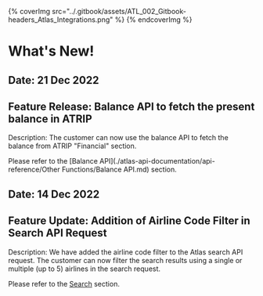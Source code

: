 
{% coverImg src="../.gitbook/assets/ATL_002_Gitbook-headers_Atlas_Integrations.png" %}
{% endcoverImg %}


# What's New!

## Date: 21 Dec 2022

## Feature Release: Balance API to fetch the present balance in ATRIP

Description: The customer can now use the balance API to fetch the balance from ATRIP "Financial" section.

Please refer to the [Balance API](./atlas-api-documentation/api-reference/Other Functions/Balance API.md) section.


## Date: 14 Dec 2022

## Feature Update: Addition of Airline Code Filter in Search API Request

Description: We have added the airline code filter to the Atlas search API request. The customer can now filter the search results using a single or multiple (up to 5) airlines in the search request.

Please refer to the [Search](./atlas-api-documentation/api-reference/shopping-and-ticketing/search.md) section.
